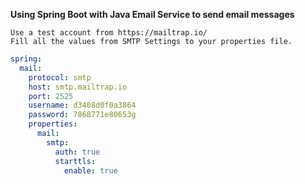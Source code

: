 **Using Spring Boot with Java Email Service to send email messages**

```text
Use a test account from https://mailtrap.io/
Fill all the values from SMTP Settings to your properties file.

```
```yaml
spring:
  mail:
    protocol: smtp
    host: smtp.mailtrap.io
    port: 2525
    username: d3408d0f0a3864
    password: 7868771e80653g
    properties:
      mail:
        smtp:
          auth: true
          starttls:
            enable: true
```